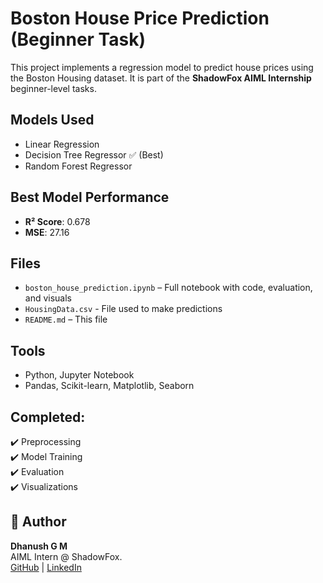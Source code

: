 # Boston House Price Prediction (Beginner Task)

This project implements a regression model to predict house prices using the Boston Housing dataset. It is part of the **ShadowFox AIML Internship** beginner-level tasks.

## Models Used
- Linear Regression
- Decision Tree Regressor ✅ (Best)
- Random Forest Regressor

## Best Model Performance
- **R² Score**: 0.678
- **MSE**: 27.16

## Files
- `boston_house_prediction.ipynb` – Full notebook with code, evaluation, and visuals
- `HousingData.csv` - File used to make predictions
- `README.md` – This file

## Tools
- Python, Jupyter Notebook
- Pandas, Scikit-learn, Matplotlib, Seaborn

##  Completed:
✔️ Preprocessing  
✔️ Model Training  
✔️ Evaluation  
✔️ Visualizations  


## 🙌 Author

**Dhanush G M**  
AIML Intern @ ShadowFox.  
[GitHub](https://github.com/dgm003/ShadowFox) | [LinkedIn](https://www.linkedin.com/in/dhanush-gm)
